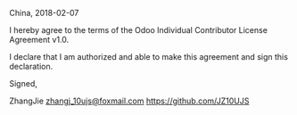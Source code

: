 China, 2018-02-07

I hereby agree to the terms of the Odoo Individual Contributor License
Agreement v1.0.

I declare that I am authorized and able to make this agreement and sign this
declaration.

Signed,

ZhangJie zhangj_10ujs@foxmail.com https://github.com/JZ10UJS
